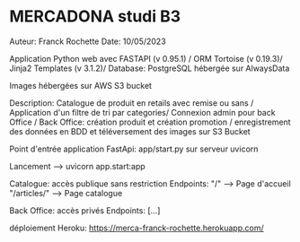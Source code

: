 # MERCADONA studi B3
Auteur: Franck Rochette
Date: 10/05/2023

Application Python web avec FASTAPI (v 0.95.1) / ORM Tortoise (v 0.19.3)/ 
Jinja2 Templates (v 3.1.2)/ Database: PostgreSQL hébergée sur AlwaysData

Images hébergées sur AWS S3 bucket

Description:
Catalogue de produit en retails avec remise ou sans /
Application d'un filtre de tri par categories/
Connexion admin pour back Office /
    Back Office: création produit et création promotion /
    enregistrement des données en BDD et téléversement des images sur S3 Bucket

Point d'entrée application FastApi: app/start.py sur serveur uvicorn

 Lancement --> uvicorn app.start:app

Catalogue: accès publique sans restriction
Endpoints: "/" --> Page d'accueil
           "/articles/" --> Page catalogue

Back Office: accès privés
Endpoints: [...]

déploiement Heroku: https://merca-franck-rochette.herokuapp.com/
